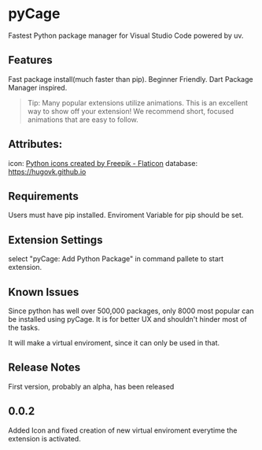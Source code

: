 # pyCage

Fastest Python package manager for Visual Studio Code powered by uv.

## Features

Fast package install(much faster than pip).
Beginner Friendly.
Dart Package Manager inspired.



> Tip: Many popular extensions utilize animations. This is an excellent way to show off your extension! We recommend short, focused animations that are easy to follow.
## Attributes:

icon: <a href="https://www.flaticon.com/free-icons/python" title="python icons">Python icons created by Freepik - Flaticon</a>
database: https://hugovk.github.io

## Requirements

Users must have pip installed.
Enviroment Variable for pip should be set.

## Extension Settings

select "pyCage: Add Python Package" in command pallete to start extension.

## Known Issues

Since python has well over 500,000 packages, only 8000 most popular can be installed using pyCage.
It is for better UX and shouldn't hinder most of the tasks.

It will make a virtual enviroment, since it can only be used in that.

## Release Notes

First version, probably an alpha, has been released

## 0.0.2

Added Icon and fixed creation of new virtual enviroment everytime the extension is activated.




